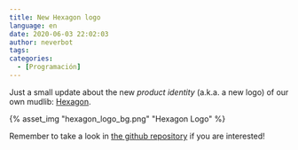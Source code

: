 ```yaml
---
title: New Hexagon logo
language: en
date: 2020-06-03 22:02:03
author: neverbot
tags:
categories:
  - [Programación]
---
```


Just a small update about the new _product identity_ (a.k.a. a new logo) of our own mudlib: [Hexagon](https://github.com/maldorne/hexagon).

{% asset_img "hexagon_logo_bg.png" "Hexagon Logo" %}

Remember to take a look in [the github repository](https://github.com/maldorne/hexagon) if you are interested!
